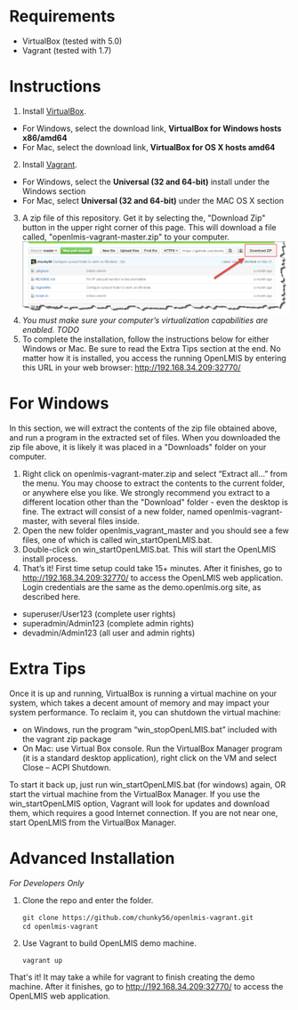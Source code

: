 # Requirements

- VirtualBox (tested with 5.0)
- Vagrant (tested with 1.7)


# Instructions

1. Install [VirtualBox](https://www.virtualbox.org/wiki/Downloads).
  * For Windows, select the download link, **VirtualBox for Windows hosts x86/amd64**
  * For Mac, select the download link, **VirtualBox for OS X hosts amd64**
2. Install [Vagrant](https://www.vagrantup.com/downloads.html).
  * For Windows, select the **Universal (32 and 64-bit)** install under the Windows section
  * For Mac, select  **Universal (32 and 64-bit)** under the MAC OS X section
3.  A zip file of this repository.  Get it by selecting the, "Download Zip" button in the upper right corner of this page.  This will download a file called, "openlmis-vagrant-master.zip" to your computer.  
![Download link](/img/zipDownloadPic.jpg)
4.  _You must make sure your computer’s virtualization capabilities are enabled.  TODO_
5. To complete the installation, follow the instructions below for either Windows or Mac.  Be sure to read the Extra Tips section at the end.  No matter how it is installed, you access the running OpenLMIS by entering this URL in your web browser:  http://192.168.34.209:32770/ 
 
# For Windows
In this section, we will extract the contents of the zip file obtained above, and run a program in the extracted set of files.  When you downloaded the zip file above, it is likely it was placed in a "Downloads" folder on your computer.  

1.	Right click on openlmis-vagrant-mater.zip and select “Extract all…” from the menu.  You may choose to extract the contents to the current folder, or anywhere else you like.  We strongly recommend you extract to a different location other than the "Download" folder - even the desktop is fine. The extract will consist of a new folder, named openlmis-vagrant-master, with several files inside.
2.	Open the new folder openlmis_vagrant_master and you should see a few files, one of which is called win_startOpenLMIS.bat.  
3.	Double-click on win_startOpenLMIS.bat.  This will start the OpenLMIS install process.  
4.	That’s it!  First time setup could take 15+ minutes.   After it finishes, go to http://192.168.34.209:32770/ to access the OpenLMIS web application.  Login credentials are the same as the demo.openlmis.org site, as described here.
  * superuser/User123 (complete user rights)
  * superadmin/Admin123 (complete admin rights)
  * devadmin/Admin123 (all user and admin rights)


# Extra Tips
Once it is up and running, VirtualBox is running a virtual machine on your system, which takes a decent amount of memory and may impact your system performance. To reclaim it, you can shutdown the virtual machine:
-	on Windows, run the program “win_stopOpenLMIS.bat” included with the vagrant zip package
-	On Mac:  use Virtual Box console.  Run the VirtualBox Manager program (it is a standard desktop application), right click on the VM and select Close – ACPI Shutdown.  

To start it back up, just run win_startOpenLMIS.bat (for windows) again, OR start the virtual machine from the VirtualBox Manager.  If you use the win_startOpenLMIS option, Vagrant will look for updates and download them, which requires a good Internet connection.  If you are not near one, start OpenLMIS from the VirtualBox Manager.

# Advanced Installation
_For Developers Only_

1. Clone the repo and enter the folder.

    ```shell
    git clone https://github.com/chunky56/openlmis-vagrant.git
    cd openlmis-vagrant
    ```

2. Use Vagrant to build OpenLMIS demo machine.

    ```shell
    vagrant up
    ```

That's it! It may take a while for vagrant to finish creating the demo machine. After it finishes, go to http://192.168.34.209:32770/ to access the OpenLMIS web application.
